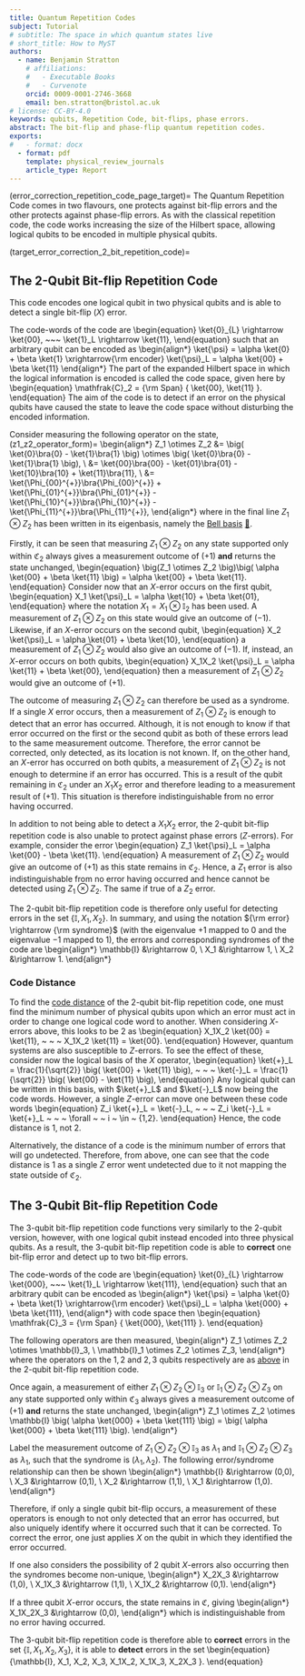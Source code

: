```yaml
---
title: Quantum Repetition Codes
subject: Tutorial
# subtitle: The space in which quantum states live
# short_title: How to MyST
authors:
  - name: Benjamin Stratton
    # affiliations:
    #   - Executable Books
    #   - Curvenote
    orcid: 0009-0001-2746-3668
    email: ben.stratton@bristol.ac.uk
# license: CC-BY-4.0
keywords: qubits, Repetition Code, bit-flips, phase errors.  
abstract: The bit-flip and phase-flip quantum repetition codes.  
exports:
#   - format: docx
  - format: pdf
    template: physical_review_journals
    article_type: Report
---
```

(error_correction_repetition_code_page_target)=
The Quantum Repetition Code comes in two flavours, one protects against bit-flip errors and the other protects against phase-flip errors. As with the classical repetition code, the code works increasing the size of the Hilbert space, allowing logical qubits to be encoded in multiple physical qubits.  


(target_error_correction_2_bit_repetition_code)=
## The 2-Qubit Bit-flip Repetition Code

This code encodes one logical qubit in two physical qubits and is able to detect a single bit-flip $\big(X \big)$ error.

The code-words of the code are
\begin{equation}
\ket{0}_{L} \rightarrow \ket{00}, ~~~ \ket{1}_L \rightarrow \ket{11}, 
\end{equation}
such that an arbitrary qubit can be encoded as
\begin{align*}
\ket{\psi} = \alpha \ket{0} + \beta \ket{1} \xrightarrow{\rm encoder} \ket{\psi}_L = \alpha \ket{00} + \beta \ket{11}
\end{align*}
The part of the expanded Hilbert space in which the logical information is encoded is called the code space, given here by 
\begin{equation}
\mathfrak{C}_2 = {\rm Span} \{ \ket{00}, \ket{11} \}.
\end{equation}
The aim of the code is to detect if an error on the physical qubits have caused the state to leave the code space without disturbing the encoded information. 

Consider measuring the following operator on the state,
(z1_z2_operator_form)=
\begin{align*}
Z_1 \otimes Z_2 &= \big( \ket{0}\bra{0} - \ket{1}\bra{1} \big) \otimes \big( \ket{0}\bra{0} - \ket{1}\bra{1} \big), \\
&= \ket{00}\bra{00} - \ket{01}\bra{01} - \ket{10}\bra{10} + \ket{11}\bra{11}, \\
&= \ket{\Phi_{00}^{+}}\bra{\Phi_{00}^{+}} + \ket{\Phi_{01}^{+}}\bra{\Phi_{01}^{+}} - \ket{\Phi_{10}^{+}}\bra{\Phi_{10}^{+}} - \ket{\Phi_{11}^{+}}\bra{\Phi_{11}^{+}},
\end{align*}
where in the final line $Z_1 \otimes Z_2$ has been written in its eigenbasis, namely the [Bell basis](#bell_states_teleportation_target) [💭](parity_check_operator_target_glossary). 

Firstly, it can be seen that measuring $Z_1 \otimes Z_2$ on any state supported only within $\mathfrak{C}_2$ always gives a measurement outcome of $(+1)$ **and** returns the state unchanged, 
\begin{equation}
\big(Z_1 \otimes Z_2 \big)\big( \alpha \ket{00} + \beta \ket{11} \big) = \alpha \ket{00} + \beta \ket{11}.
\end{equation}
Consider now that an $X$-error occurs on the first qubit, 
\begin{equation}
X_1 \ket{\psi}_L = \alpha \ket{10} + \beta \ket{01},
\end{equation}
where the notation $X_1 = X_1 \otimes \mathbb{I}_2$ has been used. A measurement of $Z_1 \otimes Z_2$ on this state would give an outcome of $(-1)$. Likewise, if an $X$-error occurs on the second qubit, 
\begin{equation}
X_2 \ket{\psi}_L = \alpha \ket{01} + \beta \ket{10},
\end{equation} 
a measurement of $Z_1 \otimes Z_2$ would also give an outcome of $(-1)$. If, instead, an $X$-error occurs on both qubits,
\begin{equation}
X_1X_2 \ket{\psi}_L =  \alpha \ket{11} + \beta \ket{00},
\end{equation} 
then a measurement of $Z_1 \otimes Z_2$ would give an outcome of $(+1)$.

The outcome of measuring $Z_1 \otimes Z_2$ can therefore be used as a syndrome. If a single $X$ error occurs, then a measurement of $Z_1 \otimes Z_2$ is enough to detect that an error has occurred. Although, it is not enough to know if that error occurred on the first or the second qubit as both of these errors lead to the same measurement outcome. Therefore, the error cannot be corrected, only detected, as its location is not known. If, on the other hand, an $X$-error has occurred on both qubits, a measurement of $Z_1 \otimes Z_2$ is not enough to determine if an error has occurred. This is a result of the qubit remaining in $\mathfrak{C}_2$ under an $X_1X_2$ error and therefore leading to a measurement result of $(+1)$. This situation is therefore indistinguishable from no error having occurred.  

In addition to not being able to detect a $X_1X_2$ error, the 2-qubit bit-flip repetition code is also unable to protect against phase errors $\big(Z$-errors$\big)$. For example, consider the error 
\begin{equation}
Z_1 \ket{\psi}_L = \alpha \ket{00} - \beta \ket{11}.
\end{equation}
A measurement of $Z_1 \otimes Z_2$ would give an outcome of $(+1)$ as this state remains in $\mathfrak{C}_2$. Hence, a $Z_1$ error is also indistinguishable from no error having occurred and hence cannot be detected using $Z_1 \otimes Z_2$. The same if true of a $Z_2$ error. 

The 2-qubit bit-flip repetition code is therefore only useful for detecting errors in the set $\{\mathbb{I}, X_1, X_2 \}$. In summary, and using the notation ${\rm error} \rightarrow {\rm syndrome}$ (with the eigenvalue $+1$ mapped to $0$ and the eigenvalue $-1$ mapped to $1$), the errors and corresponding syndromes of the code are 
\begin{align*}
\mathbb{I} &\rightarrow 0, \\
X_1 &\rightarrow 1, \\
X_2 &\rightarrow 1. 
\end{align*}


### Code Distance

To find the [code distance](#Code_distance_target_glossary) of the 2-qubit bit-flip repetition code, one must find the minimum number of physical qubits upon which an error must act in order to change one logical code word to another. When considering $X$-errors above, this looks to be 2 as 
\begin{equation}
X_1X_2 \ket{00} = \ket{11}, ~ ~ ~ X_1X_2 \ket{11} = \ket{00}.
\end{equation}
However, quantum systems are also susceptible to $Z$-errors. To see the effect of these, consider now the logical basis of the $X$ operator, 
\begin{equation}
\ket{+}_L = \frac{1}{\sqrt{2}} \big( \ket{00} + \ket{11} \big), ~ ~ ~ \ket{-}_L = \frac{1}{\sqrt{2}} \big( \ket{00} - \ket{11} \big), 
\end{equation}
Any logical qubit can be written in this basis, with $\ket{+}_L$ and $\ket{-}_L$ now being the code words. However, a single $Z$-error can move one between these code words
\begin{equation}
Z_i \ket{+}_L = \ket{-}_L, ~ ~ ~ Z_i \ket{-}_L = \ket{+}_L ~ ~ ~ \forall ~ ~ i ~ \in ~ \{1,2\}.
\end{equation}
Hence, the code distance is 1, not 2. 

Alternatively, the distance of a code is the minimum number of errors that will go undetected. Therefore, from above, one can see that the code distance is 1 as a single $Z$ error went undetected due to it not mapping the state outside of $\mathfrak{C}_2$. 

## The 3-Qubit Bit-flip Repetition Code

The 3-qubit bit-flip repetition code functions very similarly to the 2-qubit version, however, with one logical qubit instead encoded into three physical qubits. As a result, the 3-qubit bit-flip repetition code is able to **correct** one bit-flip error and detect up to two bit-flip errors.

The code-words of the code are
\begin{equation}
\ket{0}_{L} \rightarrow \ket{000}, ~~~ \ket{1}_L \rightarrow \ket{111}, 
\end{equation}
such that an arbitrary qubit can be encoded as
\begin{align*}
\ket{\psi} = \alpha \ket{0} + \beta \ket{1} \xrightarrow{\rm encoder} \ket{\psi}_L = \alpha \ket{000} + \beta \ket{111},
\end{align*}
with code space then 
\begin{equation}
\mathfrak{C}_3 = {\rm Span} \{ \ket{000}, \ket{111} \}.
\end{equation}

The following operators are then measured,
\begin{align*}
Z_1 \otimes Z_2 \otimes \mathbb{I}_3, \\
\mathbb{I}_1 \otimes Z_2 \otimes Z_3,
\end{align*}
where the operators on the $1,2$ and $2,3$ qubits respectively are as [above](#z1_z2_operator_form) in the 2-qubit bit-flip repetition code. 

Once again, a measurement of either $Z_1 \otimes Z_2 \otimes \mathbb{I}_3$ or $\mathbb{I}_1 \otimes Z_2 \otimes Z_3$ on any state supported only within $\mathfrak{C}_3$ always gives a measurement outcome of $(+1)$ **and** returns the state unchanged, 
\begin{align*}
Z_1 \otimes Z_2 \otimes \mathbb{I} \big( \alpha \ket{000} + \beta \ket{111} \big) =  \big( \alpha \ket{000} + \beta \ket{111} \big).
\end{align*}

Label the measurement outcome of $Z_1 \otimes Z_2 \otimes \mathbb{I}_3$ as $\lambda_1$ and $\mathbb{I}_1 \otimes Z_2 \otimes Z_3$ as $\lambda_1$, such that the syndrome is $(\lambda_1, \lambda_2)$. The following error/syndrome relationship can then be shown
\begin{align*}
\mathbb{I} &\rightarrow (0,0), \\
X_3 &\rightarrow (0,1), \\
X_2 &\rightarrow (1,1), \\
X_1 &\rightarrow (1,0). 
\end{align*}

Therefore, if only a single qubit bit-flip occurs, a measurement of these operators is enough to not only detected that an error has occurred, but also uniquely identify where it occurred such that it can be corrected. To correct the error, one just applies $X$ on the qubit in which they identified the error occurred.   

If one also considers the possibility of 2 qubit $X$-errors also occurring then the syndromes become non-unique, 
\begin{align*}
X_2X_3 &\rightarrow (1,0), \\
X_1X_3 &\rightarrow (1,1), \\
X_1X_2 &\rightarrow (0,1). 
\end{align*}

If a three qubit $X$-error occurs, the state remains in $\mathfrak{C}$, giving 
\begin{align*}
X_1X_2X_3 &\rightarrow (0,0),
\end{align*}
which is indistinguishable from no error having occurred.

The 3-qubit bit-flip repetition code is therefore able to **correct** errors in the set $\{\mathbb{I}, X_1, X_2, X_3\}$, it is able to **detect** errors in the set 
\begin{equation}
\{\mathbb{I}, X_1, X_2, X_3, X_1X_2, X_1X_3, X_2X_3 \}.
\end{equation}